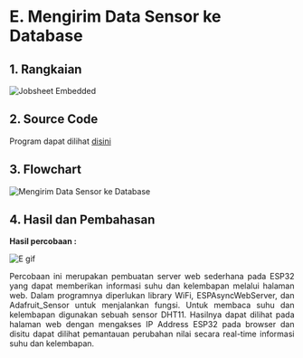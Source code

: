 # E. Mengirim Data Sensor ke Database

## 1. Rangkaian

![Jobsheet Embedded](https://github.com/brianrahma/brian-system-embedded/assets/82065700/7c215281-ec27-43a4-8005-6152e52255c5)

## 2. Source Code

Program dapat dilihat <a href="https://github.com/brianrahma/brian-system-embedded/blob/master/jobsheet%203/e.%20Mengirim%20Data%20Sensor%20ke%20Database/program/Mengirim%20Data%20Sensor%20ke%20Database.ino"> disini </a>

## 3. Flowchart

![Mengirim Data Sensor ke Database](https://github.com/brianrahma/brian-system-embedded/assets/82065700/30aa664d-7943-4f33-94da-6c1d8f65b824)

## 4. Hasil dan Pembahasan

 **Hasil percobaan :**
 
 ![E gif](https://github.com/brianrahma/brian-system-embedded/assets/82065700/473f3008-71d7-4885-9fee-72bb42bf24eb)
 
 <p align="justify">Percobaan ini merupakan pembuatan server web sederhana pada ESP32 yang dapat memberikan informasi suhu dan kelembapan melalui halaman web. Dalam programnya diperlukan library WiFi, ESPAsyncWebServer, dan Adafruit_Sensor untuk menjalankan fungsi. Untuk membaca suhu dan kelembapan digunakan sebuah sensor DHT11. Hasilnya dapat dilihat pada halaman web dengan mengakses IP Address ESP32 pada browser dan disitu dapat dilihat pemantauan perubahan nilai secara real-time informasi suhu dan kelembapan.

<br>
